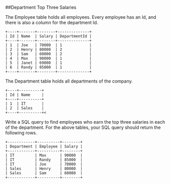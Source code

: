 ##Department Top Three Salaries

The Employee table holds all employees. Every employee has an Id, and there is also a column for the department Id.

<pre><code>+----+-------+--------+--------------+
| Id | Name  | Salary | DepartmentId |
+----+-------+--------+--------------+
| 1  | Joe   | 70000  | 1            |
| 2  | Henry | 80000  | 2            |
| 3  | Sam   | 60000  | 2            |
| 4  | Max   | 90000  | 1            |
| 5  | Janet | 69000  | 1            |
| 6  | Randy | 85000  | 1            |
+----+-------+--------+--------------+</code></pre>

The Department table holds all departments of the company.

<pre><code>+----+----------+
| Id | Name     |
+----+----------+
| 1  | IT       |
| 2  | Sales    |
+----+----------+<</code></pre>

Write a SQL query to find employees who earn the top three salaries in each of the department. For the above tables, your SQL query should return the following rows.

<pre><code>+------------+----------+--------+
| Department | Employee | Salary |
+------------+----------+--------+
| IT         | Max      | 90000  |
| IT         | Randy    | 85000  |
| IT         | Joe      | 70000  |
| Sales      | Henry    | 80000  |
| Sales      | Sam      | 60000  |
+------------+----------+--------+</code></pre>
